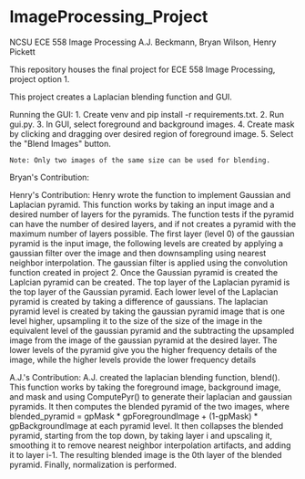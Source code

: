 # ImageProcessing_Project

NCSU ECE 558 Image Processing
A.J. Beckmann, Bryan Wilson, Henry Pickett

This repository houses the final project for ECE 558 Image Processing, project option 1. 

This project creates a Laplacian blending function and GUI.

Running the GUI:
    1. Create venv and pip install -r requirements.txt.
    2. Run gui.py.
    3. In GUI, select foreground and background images.
    4. Create mask by clicking and dragging over desired region of foreground image.
    5. Select the "Blend Images" button. 

    Note: Only two images of the same size can be used for blending.

Bryan's Contribution:

Henry's Contribution:
    Henry wrote the function to implement Gaussian and Laplacian pyramid. This function works by taking an input image and a desired number of layers for the pyramids. The function tests if the pyramid can have the number of desired layers, and if not creates a pyramid with the maximum number of layers possible. The first layer (level 0) of the gaussian pyramid is the input image, the following levels are created by applying a gaussian filter over the image and then downsampling using nearest neighbor interpolation. The gaussian filter is applied using the convolution function created in project 2. Once the Gaussian pyramid is created the Laplcian pyramid can be created. The top layer of the Laplacian pyramid is the top layer of the Gaussian pyramid. Each lower level of the Laplacian pyramid is created by taking a difference of gaussians. The laplacian pyramid level is created by taking the gaussian pyramid image that is one level higher, upsampling it to the size of the size of the image in the equivalent level of the gaussian pyramid and the subtracting the upsampled image from the image of the gaussian pyramid at the desired layer. The lower levels of the pyramid give you the higher frequency details of the image, while the higher levels provide the lower frequency details

A.J.'s Contribution:
    A.J. created the laplacian blending function, blend(). This function works by taking
    the foreground image, background image, and mask and using ComputePyr() to generate their 
    laplacian and gaussian pyramids. It then computes the blended pyramid of the two images, 
    where blended_pyramid = gpMask * gpForegroundImage + (1-gpMask) * gpBackgroundImage at each
    pyramid level. It then collapses the blended pyramid, starting from the top down, by taking layer i
    and upscaling it, smoothing it to remove nearest neighbor interpolation artifacts, and adding it 
    to layer i-1. The resulting blended image is the 0th layer of the blended pyramid. Finally,
    normalization is performed.
